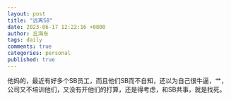 ```yaml
---
layout: post
title: "远离SB"
date: 2023-06-17 12:22:16 +0800
author: 丘海东 
tags: daily
comments: true
categories: personal
published: true
---
```

他妈的，最近有好多个SB员工，而且他们SB而不自知，还以为自己很牛逼，艹，公司又不培训他们，又没有开他们的打算，还是得考虑，和SB共事，就是找死。
